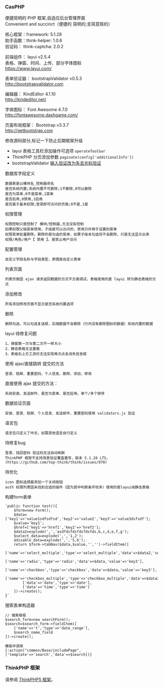 ### CasPHP
便捷简明的 PHP 框架,自适应后台管理界面   
Convenient and succinct（便捷的 简明的;言简意赅的）

核心框架：framework:      5.1.28  
助手函数：think-helper:   1.0.6   
验证码：  think-captcha:    2.0.2

前端组件： layui 	v2.5.4   
表格、弹窗、时间、上传、部分字体图标   
https://www.layui.com/

表单验证器： bootstrapValidator  v0.5.3  
http://bootstrapvalidator.com

编辑器： KindEditor  4.1.10   
http://kindeditor.net/

字体图标： Font Awesome  4.7.0    
http://fontawesome.dashgame.com/

页面布局框架： Bootstrap  v3.3.7   
http://getbootstrap.com

修改源码部分,标记一下防止后期框架升级
- layui 表格工具栏添加操作可选项 `operateToolbar`
- ThinkPHP 分页添加参数  `paginate(config['additionalInfo'])` 
- bootstrapValidator [输入验证改为失去光标验证](https://blog.csdn.net/qq592304796/article/details/52475820)
 
数据库字段定义  

    数据表是以模块名_控制器命名  
    是否系统内置;系统内置不可删除;1不删除,0可以删除   
    是否为菜单,0不是菜单,1菜单  
    是否启用,0禁用,1启用   
    是否属于基本权限;登录即可访问的页面;0不是,1是  
	
权限管理  

    权限控制只是控制了 模块/控制器,方法没有控制
    如果权限父级菜单禁用，子级是可以访问的，禁用只作用于设置的菜单
    权限菜单批量删除，删除的是勾选的菜单，如果子级未勾选将不会删除，只是无法显示出来
    权限/角色/用户【 禁用 】，是禁止用户访问
	
配置管理

	自定义字段名称与字段类型，原理是自定义表单

列表页面

    列表页面因 ajax 请求返回数据的方式不方面调试，表格使用的是 layui 转为静态表格的方式

添加修改

    所有添加修改页面不显示是否系统内置选项

删除

    删除勾选，可以勾选复选框，后端数据不会删除（行内没有删除图标的数据）系统内置的数据

layui 待修复问题

	1、弹窗第一次与第二次不一样大小
	2、静态表格无法重载
	3、表格右上方工具栏无法实现再次点击消失信息框

使用 ajax/直接跳转 提交的方法  

	登录、锁屏、重置密码、个人信息、删除、添加、修改
	
直接使用 ajax 提交的方法：

	系统安装、发送邮件、是否为菜单、是否启用、单个/多个排序
	
数据验证页面

    安装、登录、锁屏、个人信息、发送邮件、重置密码使用 validators.js 验证

语言包

    语言包只定义了中文，如需其他语言自行定义   
    
待修复bug

	登录、找回密码 验证码无法自动刷新
	ThinkPHP 框架不支持场景验证覆盖重写，版本 5.1.28 LTS，(https://github.com/top-think/think/issues/970)


待优化

	icon 图标选择器添加一个关闭按钮
	auth 权限列表因未找到合适的插件（因为其中判断条件较多）使用的是layui纯静态表格
	
构建form表单  

    `public function test(){
        $form=new Form();
        $data=['key1'=>'value1sdfsdfsd','key2'=>'value2','key3'=>'value3dsfsdf'];
        $value='key1';
        $href=['key1'=>'href1','key2'=>'href2'];
        $data2=explode(',','asdfdsfdsfdsfdsfds,b,c,d,e,f,g');
        $select_data=explode(',','1,2');
        $disable_data=explode(',','5,6');
        return $form->tabNav($data,$value,'','')->fieldItem([
            ['name'=>'select_multiple','type'=>'select_multiple','data'=>$data2,'select_data'=>$select_data,'disable_data'=>$disable_data],
            ['name'=>'radio','type'=>'radio','data'=>$data,'value'=>'key3'],
            ['name'=>'checkbox','type'=>'checkbox','data'=>$data,'value'=>'key3'],
            ['name'=>'checkbox_multiple','type'=>'checkbox_multiple','data'=>$data2,'select_data'=>$select_data,'disable_data'=>$disable_data],
            ['data'=>'date','type'=>'date'],
            ['data'=>'time','type'=>'time']
        ])->create();
    }`

搜索表单构造器  

	// 搜索框框
	$search_form=new searchForm();
	$search=$search_form->fieldItem([
		['name'=>'t','type'=>'date_range'],
		$search_name_field
	])->create();
	
	模板中调用
    {:action("common/Base/includePage",['template'=>'search','data'=>$search])}
	
### ThinkPHP 框架
请参阅 [ThinkPHP5 框架](https://github.com/top-think/think)。
